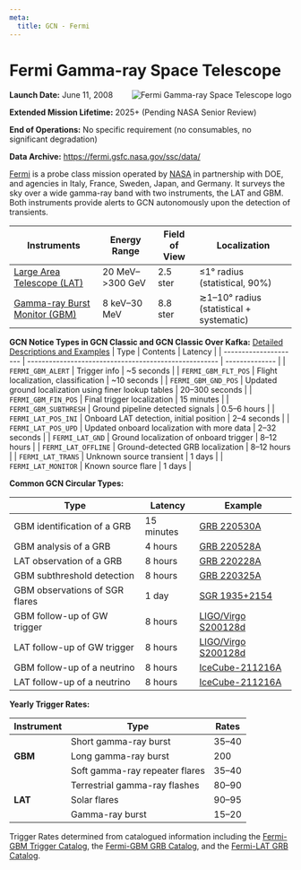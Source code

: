 ```yaml
---
meta:
  title: GCN - Fermi
---
```


# Fermi Gamma-ray Space Telescope

<img 
  src="/_static/img/Fermi_Gamma-ray_Space_Telescope_logo.svg"
  align="right"
  alt="Fermi Gamma-ray Space Telescope logo"
  className="grid-col-6 mobile-lg:grid-col-4 tablet:grid-col-2 desktop:grid-col-3"
/>

**Launch Date:** June 11, 2008

**Extended Mission Lifetime:** 2025+ (Pending NASA Senior Review)

**End of Operations:** No specific requirement (no consumables, no significant degradation)

**Data Archive:**
https://fermi.gsfc.nasa.gov/ssc/data/

[Fermi](https://fermi.gsfc.nasa.gov) is a probe class mission operated by [NASA](https://www.nasa.gov/fermi/) in partnership with DOE, and agencies in Italy, France, Sweden, Japan, and Germany. It surveys the sky over a wide gamma-ray band with two instruments, the LAT and GBM. Both instruments provide alerts to GCN autonomously upon the detection of transients.

| Instruments                                                          | Energy Range       | Field of View | Localization                             |
| -------------------------------------------------------------------- | ------------------ | ------------- | ---------------------------------------- |
| [Large Area Telescope (LAT)](https://glast.sites.stanford.edu)       | 20 MeV–&gt;300 GeV | 2.5 ster      | &leq;1° radius (statistical, 90%)        |
| [Gamma-ray Burst Monitor (GBM)](https://gammaray.msfc.nasa.gov/gbm/) | 8 keV–30 MeV       | 8.8 ster      | ≳1–10° radius (statistical + systematic) |

**GCN Notice Types in GCN Classic and GCN Classic Over Kafka:**
[Detailed Descriptions and Examples](https://gcn.gsfc.nasa.gov/fermi.html)
| Type | Contents | Latency |
| --------------------- | ----------------------------------------------------- | -------------- |
| `FERMI_GBM_ALERT` | Trigger info | ~5 seconds |
| `FERMI_GBM_FLT_POS` | Flight localization, classification | ~10 seconds |
| `FERMI_GBM_GND_POS` | Updated ground localization using finer lookup tables | 20–300 seconds |
| `FERMI_GBM_FIN_POS` | Final trigger localization | 15 minutes |
| `FERMI_GBM_SUBTHRESH` | Ground pipeline detected signals | 0.5–6 hours |
| `FERMI_LAT_POS_INI` | Onboard LAT detection, initial position | 2–4 seconds |
| `FERMI_LAT_POS_UPD` | Updated onboard localization with more data | 2–32 seconds |
| `FERMI_LAT_GND` | Ground localization of onboard trigger | 8–12 hours |
| `FERMI_LAT_OFFLINE` | Ground-detected GRB localization | 8–12 hours |
| `FERMI_LAT_TRANS` | Unknown source transient | 1 days |
| `FERMI_LAT_MONITOR` | Known source flare | 1 days |

**Common GCN Circular Types:**

| Type                           | Latency    | Example                                                          |
| ------------------------------ | ---------- | ---------------------------------------------------------------- |
| GBM identification of a GRB    | 15 minutes | [GRB 220530A](https://gcn.gsfc.nasa.gov/gcn3/32147.gcn3)         |
| GBM analysis of a GRB          | 4 hours    | [GRB 220528A](https://gcn.gsfc.nasa.gov/gcn3/32155.gcn3)         |
| LAT observation of a GRB       | 8 hours    | [GRB 220228A](https://gcn.gsfc.nasa.gov/gcn3/31659.gcn3)         |
| GBM subthreshold detection     | 8 hours    | [GRB 220325A](https://gcn.gsfc.nasa.gov/gcn3/31791.gcn3)         |
| GBM observations of SGR flares | 1 day      | [SGR 1935+2154](https://gcn.gsfc.nasa.gov/gcn3/31445.gcn3)       |
| GBM follow-up of GW trigger    | 8 hours    | [LIGO/Virgo S200128d](https://gcn.gsfc.nasa.gov/gcn3/26916.gcn3) |
| LAT follow-up of GW trigger    | 8 hours    | [LIGO/Virgo S200128d](https://gcn.gsfc.nasa.gov/gcn3/26925.gcn3) |
| GBM follow-up of a neutrino    | 8 hours    | [IceCube-211216A](https://gcn.gsfc.nasa.gov/gcn3/31255.gcn3)     |
| LAT follow-up of a neutrino    | 8 hours    | [IceCube-211216A](https://gcn.gsfc.nasa.gov/gcn3/31257.gcn3)     |

**Yearly Trigger Rates:**

<table className="usa-table usa-table--stacked">
  <thead>
    <tr><th>Instrument</th><th>Type</th><th>Rates</th></tr>
  </thead>
  <tbody>
    <tr><td rowSpan="3"><strong>GBM</strong></td><td>Short gamma-ray burst</td><td>35–40</td></tr>
    <tr><td>Long gamma-ray burst</td><td>200</td></tr><tr><td>Soft gamma-ray repeater flares</td><td>35–40</td></tr>
    <tr><td rowSpan="3"><strong>LAT</strong></td><td>Terrestrial gamma-ray flashes</td><td>80–90</td></tr>
    <tr><td>Solar flares</td><td>90–95</td></tr><tr><td>Gamma-ray burst</td><td>15–20</td></tr>
  </tbody>
</table>

Trigger Rates determined from catalogued information including the [Fermi-GBM Trigger Catalog](https://heasarc.gsfc.nasa.gov/W3Browse/fermi/fermigtrig.html), the [Fermi-GBM GRB Catalog](https://heasarc.gsfc.nasa.gov/W3Browse/fermi/fermigbrst.html), and the [Fermi-LAT GRB Catalog](https://heasarc.gsfc.nasa.gov/W3Browse/fermi/fermilgrb.html).
